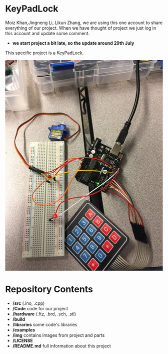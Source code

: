 # KeyPadLock

Moiz Khan,Jingneng Li, Likun Zhang, we are using this one account to share everything of our project. When we have thought of project we just log in this account and update some comment.

* **we start project a bit late, so the update around 29th July** 

This specific project is a KeyPadLock. 

![image](https://github.com/RubyInferno/KeyPadLock/blob/master/Images/%E7%85%A7%E7%89%87%202017-8-7%2015%2036%2033.jpg?raw=true)

# Repository Contents

* **/src** (.ino, .cpp)
* **/Code** code for our project
* **/hardware** (.ftz, .brd, .sch, .stl)
* **/build** 
* **/libraries** some code's libraries
* **/examples** 
* **/img** contains images from project and parts
* **/LICENSE** 
* **/README.md** full information about this project
